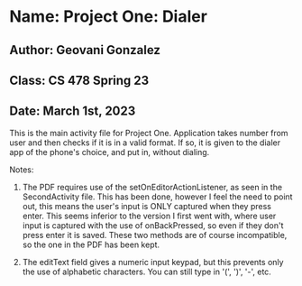 # Name:  Project One: Dialer
## Author: Geovani Gonzalez
## Class:  CS 478 Spring 23
## Date:   March 1st, 2023
This is the main activity file for Project One. Application takes number
from user and then checks if it is in a valid format. If so, it is given to the
dialer app of the phone's choice, and put in, without dialing.

Notes:
 1. The PDF requires use of the setOnEditorActionListener, as seen in the
SecondActivity file. This has been done, however I feel the need to point out,
this means the user's input is ONLY captured when they press enter. This seems
inferior to the version I first went with, where user input is captured with
the use of onBackPressed, so even if they don't press enter it is saved.
These two methods are of course incompatible, so the one in the PDF has been kept.

2. The editText field gives a numeric input keypad, but this prevents only the
use of alphabetic characters. You can still type in '(', ')', '-', etc.
